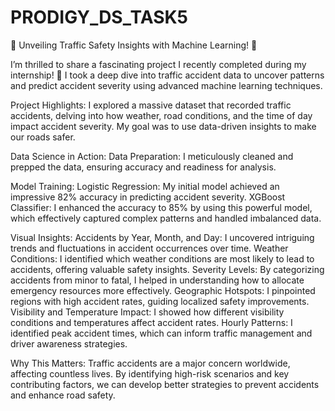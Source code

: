 # PRODIGY_DS_TASK5
🚗 Unveiling Traffic Safety Insights with Machine Learning! 🚗

I’m thrilled to share a fascinating project I recently completed during my internship! 🌟 I took a deep dive into traffic accident data to uncover patterns and predict accident severity using advanced machine learning techniques.

Project Highlights:
I explored a massive dataset that recorded traffic accidents, delving into how weather, road conditions, and the time of day impact accident severity. My goal was to use data-driven insights to make our roads safer.

Data Science in Action:
Data Preparation: I meticulously cleaned and prepped the data, ensuring accuracy and readiness for analysis.

Model Training:
Logistic Regression: My initial model achieved an impressive 82% accuracy in predicting accident severity.
XGBoost Classifier: I enhanced the accuracy to 85% by using this powerful model, which effectively captured complex patterns and handled imbalanced data.

Visual Insights:
Accidents by Year, Month, and Day: I uncovered intriguing trends and fluctuations in accident occurrences over time.
Weather Conditions: I identified which weather conditions are most likely to lead to accidents, offering valuable safety insights.
Severity Levels: By categorizing accidents from minor to fatal, I helped in understanding how to allocate emergency resources more effectively.
Geographic Hotspots: I pinpointed regions with high accident rates, guiding localized safety improvements.
Visibility and Temperature Impact: I showed how different visibility conditions and temperatures affect accident rates.
Hourly Patterns: I identified peak accident times, which can inform traffic management and driver awareness strategies.

Why This Matters:
Traffic accidents are a major concern worldwide, affecting countless lives. By identifying high-risk scenarios and key contributing factors, we can develop better strategies to prevent accidents and enhance road safety.
